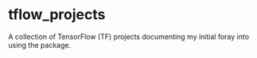 # tflow_projects
A collection of TensorFlow (TF) projects documenting my initial foray into using the package. 
